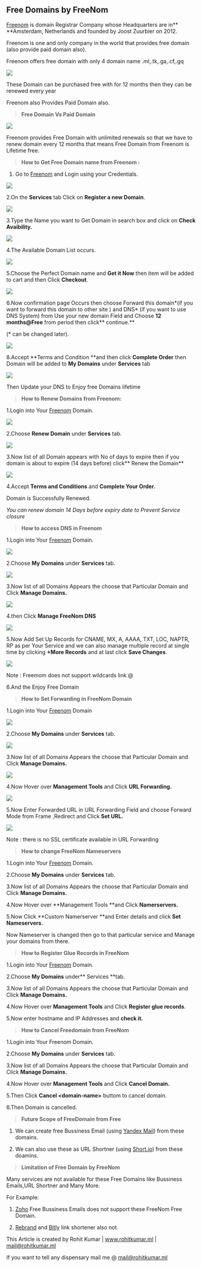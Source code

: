 ## Free Domains by FreeNom


[Freenom](https://www.freenom.com/) is domain Registrar Company whose Headquarters are in** **Amsterdam, Netherlands and founded by Joost Zuurbier on 2012.

Freenom is one and only company in the world that provides free domain (also provide paid domain also).

Freenom offers free domain with only 4 domain name .ml,.tk,.ga,.cf,.gq

![](https://cdn.hashnode.com/res/hashnode/image/upload/v1627554880234/Fnn2GW7nB.png)

These Domain can be purchased free with for 12 months then they can be renewed every year

Freenom also Provides Paid Domain also.
> **Free Domain Vs Paid Domain**

![](https://cdn.hashnode.com/res/hashnode/image/upload/v1627554882196/em5qEoKLb.png)

Freenom provides Free Domain with unlimited renewals so that we have to renew domain every 12 months that means Free Domain from Freenom is Lifetime free.
> **How to Get Free Domain name from Freenom :**

1. Go to [Freenom](http://www.freenom.com/) and Login using your Credentials.

![](https://cdn.hashnode.com/res/hashnode/image/upload/v1627554884145/AVsTfXvnq.png)

2.On the **Services** tab Click on **Register a new Domain**.

![](https://cdn.hashnode.com/res/hashnode/image/upload/v1627554886297/vaV62tX6x.png)

3.Type the Name you want to Get Domain in search box and click on **Check Avaibility.**

![](https://cdn.hashnode.com/res/hashnode/image/upload/v1627554888509/vemSDW3gqF.png)

4.The Available Domain List occurs.

![](https://cdn.hashnode.com/res/hashnode/image/upload/v1627554890902/ZzAru99Te.png)

5.Choose the Perfect Domain name and **Get it Now** then item will be added to cart and then Click **Checkout**.

![](https://cdn.hashnode.com/res/hashnode/image/upload/v1627554892676/4zUsteTC-.png)

6.Now confirmation page Occurs then choose Forward this domain*(if you want to forward this domain to other site ) and DNS* (if you want to use DNS System) from Use your new domain Field and Choose **12 months@Free** from period then click** continue.**

(* can be changed later).

![](https://cdn.hashnode.com/res/hashnode/image/upload/v1627554894720/qVev5v5tE.png)

8.Accept **Terms and Condition **and then click **Complete Order** then Domain will be added to **My Domains** under **Services** tab

![](https://cdn.hashnode.com/res/hashnode/image/upload/v1627554896852/tnnFDNm6G.png)

Then Update your DNS to Enjoy free Domains lifetime
> **How to Renew Domains from Freenom:**

1.Login into Your [Freenom](https://www.freenom.com/) Domain.

![](https://cdn.hashnode.com/res/hashnode/image/upload/v1627554899168/OQpNivGUd.plain)

2.Choose **Renew Domain** under **Services** tab.

![](https://cdn.hashnode.com/res/hashnode/image/upload/v1627554902930/QAq-415cE.png)

3.Now list of all Domain appears with No of days to expire then if you domain is about to expire (14 days before) click** Renew the Domain**

![](https://cdn.hashnode.com/res/hashnode/image/upload/v1627554905103/1xmAUfzAc.png)

4.Accept **Terms and Conditions** and **Complete Your Order.**

Domain is Successfully Renewed.

*You can renew domain 14 Days before expiry date to Prevent Service closure*
> **How to access DNS in Freenom**

1.Login into Your [Freenom](https://www.freenom.com/) Domain.

![](https://cdn.hashnode.com/res/hashnode/image/upload/v1627554906717/vGzorBjx8.plain)

2.Choose **My Domains** under **Services** tab.

![](https://cdn.hashnode.com/res/hashnode/image/upload/v1627554908987/VxSS7ZB6k.png)

3.Now list of all Domains Appears the choose that Particular Domain and Click **Manage Domains.**

![](https://cdn.hashnode.com/res/hashnode/image/upload/v1627554911073/Y6okm_4lB.png)

4.then Click **Manage FreeNom DNS**

![](https://cdn.hashnode.com/res/hashnode/image/upload/v1627554913289/iNF4dpzxc.png)

5.Now Add Set Up Records for CNAME, MX, A, AAAA, TXT, LOC, NAPTR, RP as per Your Service and we can also manage multiple record at single time by clicking **+More Records** and at last click **Save Changes**.

![](https://cdn.hashnode.com/res/hashnode/image/upload/v1627554914930/yZDMHpCzC.png)

Note : Freemom does not support wildcards link @

6.And the Enjoy Free Domain
> **How to Set Forwarding in FreeNom Domain**

1.Login into Your [Freenom](https://www.freenom.com/) Domain

![](https://cdn.hashnode.com/res/hashnode/image/upload/v1627554916477/4C9XI8WnW.plain)

2.Choose **My Domains** under **Services** tab.

![](https://cdn.hashnode.com/res/hashnode/image/upload/v1627554917924/2ZmljC3Kg.png)

3.Now list of all Domains Appears the choose that Particular Domain and Click **Manage Domains.**

![](https://cdn.hashnode.com/res/hashnode/image/upload/v1627554919758/_fcjtP5M7.png)

4.Now Hover over **Management Tools** and Click **URL Forwarding.**

![](https://cdn.hashnode.com/res/hashnode/image/upload/v1627554921848/B09ToV3Xp.png)

5.Now Enter Forwarded URL in URL Forwarding Field and choose Forward Mode from Frame ,Redirect and Click **Set URL.**

![](https://cdn.hashnode.com/res/hashnode/image/upload/v1627554923673/__F4DSrum.png)

Note : there is no SSL certificate available in URL Forwarding
> **How to change FreeNom Nameservers**

1.Login into Your [Freenom](https://www.freenom.com/) Domain.

2.Choose **My Domains** under **Services** tab.

3.Now list of all Domains Appears the choose that Particular Domain and Click **Manage Domains.**

4.Now Hover over **Management Tools **and Click **Namerservers.**

5.Now Click **Custom Namerserver **and Enter details and click **Set Nameservers.**

Now Nameserver is changed then go to that particular service and Manage your domains from there.
> **How to Register Glue Records in FreeNom**

1.Login into Your [Freenom](https://www.freenom.com/) Domain.

2.Choose **My Domains** under** Services **tab.

3.Now list of all Domains Appears the choose that Particular Domain and Click **Manage Domains.**

4.Now Hover over **Management Tools** and Click **Register glue records**.

5.Now enter hostname and IP Addresses and **check it.**
> **How to Cancel Freedomain from FreeNom**

1.Login into Your Freenom Domain.

2.Choose **My Domains** under **Services** tab.

3.Now list of all Domains Appears the choose that Particular Domain and Click **Manage Domains.**

4.Now Hover over **Management Tools** and Click **Cancel Domain.**

5.Then Click **Cancel &lt;domain-name&gt;** buttom to cancel domain.

6.Then Domain is cancelled.
> **Future Scope of FreeDomain from Free**

1. We can create free Bussiness Email (using [Yandex Mail](https://mail.yandex.com/)) from these domains.

1. We can also use these as URL Shortner (using [Short.io](https://short.io/)) from these doamins.
> **Limitation of Free Domain by FreeNom**

Many services are not available for these Free Domains like Bussiness Emails,URL Shortner and Many More.

For Example:

1. [Zoho](https://www.zoho.com/mail/) Free Bussiness Emails does not support these FreeNom Free Domain.

1. [Rebrand](https://rebrand.ly) and [Bitly](https://bit.ly) link shortener also not.

This Article is created by Rohit Kumar | www.rohitkumar.ml | mail@rohitkumar.ml 

If you want to tell any dispensary mail me @ mail@rohitkumar.ml